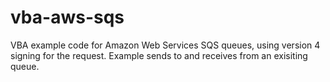 # vba-aws-sqs
 VBA example code for Amazon Web Services SQS queues, using version 4 signing for the request.
 Example sends to and receives from an exisiting queue.
